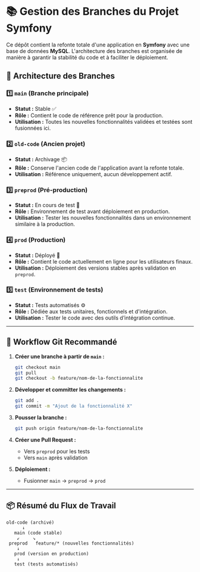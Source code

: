 # 📚 Gestion des Branches du Projet Symfony

Ce dépôt contient la refonte totale d'une application en **Symfony** avec une base de données **MySQL**. L'architecture des branches est organisée de manière à garantir la stabilité du code et à faciliter le déploiement.

## 🌳 **Architecture des Branches**

### 1️⃣ **`main`** (Branche principale)
- **Statut :** Stable ✅
- **Rôle :** Contient le code de référence prêt pour la production.
- **Utilisation :** Toutes les nouvelles fonctionnalités validées et testées sont fusionnées ici.

### 2️⃣ **`old-code`** (Ancien projet)
- **Statut :** Archivage 📦
- **Rôle :** Conserve l'ancien code de l'application avant la refonte totale.
- **Utilisation :** Référence uniquement, aucun développement actif.

### 3️⃣ **`preprod`** (Pré-production)
- **Statut :** En cours de test 🧪
- **Rôle :** Environnement de test avant déploiement en production.
- **Utilisation :** Tester les nouvelles fonctionnalités dans un environnement similaire à la production.

### 4️⃣ **`prod`** (Production)
- **Statut :** Déployé 🚀
- **Rôle :** Contient le code actuellement en ligne pour les utilisateurs finaux.
- **Utilisation :** Déploiement des versions stables après validation en `preprod`.

### 5️⃣ **`test`** (Environnement de tests)
- **Statut :** Tests automatisés ⚙️
- **Rôle :** Dédiée aux tests unitaires, fonctionnels et d'intégration.
- **Utilisation :** Tester le code avec des outils d’intégration continue.

---

## 🚀 **Workflow Git Recommandé**

1. **Créer une branche à partir de `main` :**
   ```bash
   git checkout main
   git pull
   git checkout -b feature/nom-de-la-fonctionnalite
   ```

2. **Développer et committer les changements :**
   ```bash
   git add .
   git commit -m "Ajout de la fonctionnalité X"
   ```

3. **Pousser la branche :**
   ```bash
   git push origin feature/nom-de-la-fonctionnalite
   ```

4. **Créer une Pull Request :**
   - Vers `preprod` pour les tests
   - Vers `main` après validation

5. **Déploiement :**
   - Fusionner `main` → `preprod` → `prod`

---

## 📦 **Résumé du Flux de Travail**

```
old-code (archivé)
      ↓
   main (code stable)
    ↙     ↘
 preprod   feature/* (nouvelles fonctionnalités)
    ↓
   prod (version en production)
    ↓
   test (tests automatisés)
```

